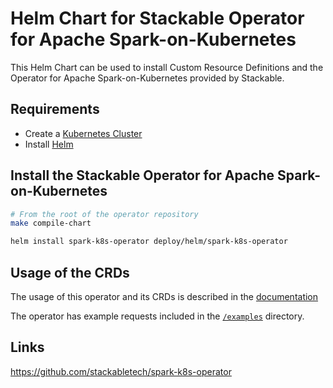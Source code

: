 # Helm Chart for Stackable Operator for Apache Spark-on-Kubernetes

This Helm Chart can be used to install Custom Resource Definitions and the Operator for Apache Spark-on-Kubernetes provided by Stackable.

## Requirements

- Create a [Kubernetes Cluster](../Readme.md)
- Install [Helm](https://helm.sh/docs/intro/install/)

## Install the Stackable Operator for Apache Spark-on-Kubernetes

```bash
# From the root of the operator repository
make compile-chart

helm install spark-k8s-operator deploy/helm/spark-k8s-operator
```

## Usage of the CRDs

The usage of this operator and its CRDs is described in the [documentation](https://docs.stackable.tech/spark-k8s/index.html)

The operator has example requests included in the [`/examples`](https://github.com/stackabletech/spark-k8s-operator/tree/main/examples) directory.

## Links

https://github.com/stackabletech/spark-k8s-operator
